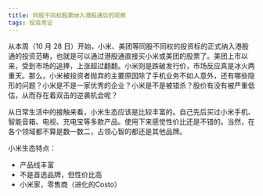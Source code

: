 ```yaml
---
title: 同股不同权股票纳入港股通后的观察
tags: 投资周记
---
```


从本周（10 月 28 日）开始，小米、美团等同股不同权的投资标的正式纳入港股通的投资范畴，也就是可以通过港股通直接买小米或美团的股票了。美团上市以来，受到市场的追捧，上涨超过翻翻。小米则是跌破发行价，市场反应真是冰火两重天。那么，小米被投资者抛弃的主要原因除了手机业务不如人意外，还有哪些隐形的问题？小米是不是一家优秀的企业？小米是不是被错杀？股价有没有被严重低估，从而存在着双击的逆袭机会呢？

从日常生活中的接触来看，小米生态应该是比较丰富的。自己先后买过小米手机、智能音箱、电视、充电宝等多款产品。使用下来感觉性价比还是不错的。当然，在各个领域都不算是数一数二，占领心智的都还是其他品牌。

小米生态特点：

- 产品线丰富
- 不是首选品牌，但性价比高
- 小米家，零售商（进化的Costo）
